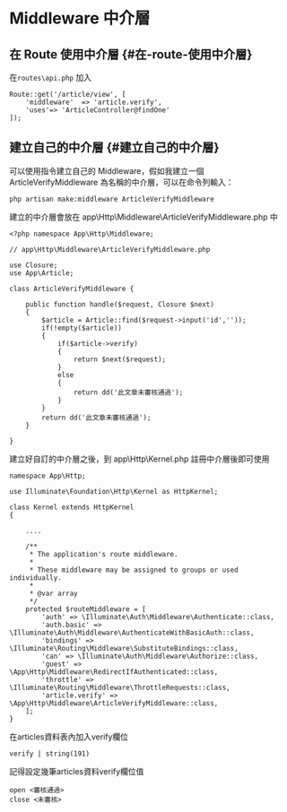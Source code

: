 # Middleware 中介層

## 在 Route 使用中介層 {#在-route-使用中介層}

在`routes\api.php` 加入

```
Route::get('/article/view', [
    'middleware'  => 'article.verify',
    'uses'=> 'ArticleController@findOne'
]);
```

## 建立自己的中介層 {#建立自己的中介層}

可以使用指令建立自己的 Middleware，假如我建立一個 ArticleVerifyMiddleware 為名稱的中介層，可以在命令列輸入：

```
php artisan make:middleware ArticleVerifyMiddleware
```

建立的中介層會放在 app\Http\Middleware\ArticleVerifyMiddleware.php 中

```
<?php namespace App\Http\Middleware;

// app\Http\Middleware\ArticleVerifyMiddleware.php

use Closure;
use App\Article;

class ArticleVerifyMiddleware {

    public function handle($request, Closure $next)
    {
        $article = Article::find($request->input('id',''));
        if(!empty($article))
        {
            if($article->verify)
            {
                return $next($request);
            }
            else
            {
                return dd('此文章未審核通過');
            }
        }
        return dd('此文章未審核通過');
    }

}
```

建立好自訂的中介層之後，到 app\Http\Kernel.php 註冊中介層後即可使用

```
namespace App\Http;

use Illuminate\Foundation\Http\Kernel as HttpKernel;

class Kernel extends HttpKernel
{

    ....

    /**
     * The application's route middleware.
     *
     * These middleware may be assigned to groups or used individually.
     *
     * @var array
     */
    protected $routeMiddleware = [
        'auth' => \Illuminate\Auth\Middleware\Authenticate::class,
        'auth.basic' => \Illuminate\Auth\Middleware\AuthenticateWithBasicAuth::class,
        'bindings' => \Illuminate\Routing\Middleware\SubstituteBindings::class,
        'can' => \Illuminate\Auth\Middleware\Authorize::class,
        'guest' => \App\Http\Middleware\RedirectIfAuthenticated::class,
        'throttle' => \Illuminate\Routing\Middleware\ThrottleRequests::class,
        'article.verify' => \App\Http\Middleware\ArticleVerifyMiddleware::class,
    ];
}
```

在articles資料表內加入verify欄位

```
verify | string(191)
```

記得設定幾筆articles資料verify欄位值

```
open <審核通過>
close <未審核>
```



